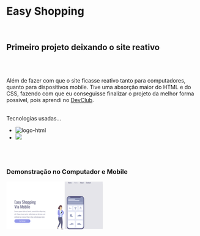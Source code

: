 <h1> Easy Shopping </h1>
<br>

<h2> Primeiro projeto deixando o site reativo </h2>
<br>
<br>

<p> Além de fazer com que o site ficasse reativo tanto para computadores, quanto para dispositivos mobile. Tive uma absorção maior do HTML e do CSS, fazendo com que eu
conseguisse finalizar o projeto da melhor forma possivel, pois aprendi no <a href = "https://rodolfomori.com.br/devclub">DevClub</a>.
<br>
<br>

Tecnologias usadas...

<ul>
<li> <img src = "https://img.shields.io/badge/HTML5-E34F26?style=for-the-badge&logo=html5&logoColor=white" alt="logo-html" height = 30px></li>
<li> <img src = "https://img.shields.io/badge/CSS3-1572B6?style=for-the-badge&logo=css3&logoColor=white" aalt="logo-css" height = 30px></li>
</ul>
<br>
<br>

<h3>Demonstração no Computador e Mobile</h3>

<img src = "https://github.com/mateusrodrigues15/Easy-Shopping-Via-Mobile/blob/master/img/windows.png?raw=true" width = 50%/>
<img src 
